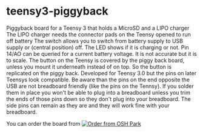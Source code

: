 # teensy3-piggyback
Piggyback board for a Teensy 3 that holds a MicroSD and a LIPO charger
The LIPO charger needs the connector pads on the Teensy opened to run off battery
The switch allows you to switch from battery supply to USB supply or (central position) off.
The LED shows if it is charging or not.
Pin 14/AO can be queried for a current battery voltage. It is not accurate but it is to scale.
The button on the Teensy is covered by the piggy back board, unless you mount it underneath instead of on top. So the button is replicated on the piggy back.
Developed for Teensy 3.0 but the pins on later Teensys look compatible.
Be aware than the pins on the end opposite the USB are not breadboard friendly (like the pins on the Tennsy). If you solder them in place you won't be able to plug into a breadboard unless you trim the ends of those pins down so they don't plug into your breadboard. The side pins can remain as they are and they will work fine with your breadboard.

You can order the board from <a href="https://www.oshpark.com/shared_projects/XkRxbt6A"><img src="https://a800d827b6de8403a51e-6ffc2e718631809086ea40332b2055f7.ssl.cf1.rackcdn.com/assets/badge-5b7ec47045b78aef6eb9d83b3bac6b1920de805e9a0c227658eac6e19a045b9c.png" alt="Order from OSH Park"></img></a>

